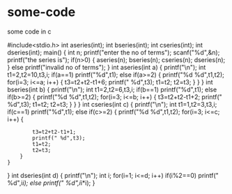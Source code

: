 # some-code
some code in c




#include<stdio.h>
int aseries(int);
int bseries(int);
int cseries(int);
int dseries(int);
main()
{
    int n;
    printf("enter the no of terms");
    scanf("%d",&n);
    printf("the series is");
    if(n>0)
    {
        aseries(n);
        bseries(n);
        cseries(n);
        dseries(n);
    }
    else
        printf("invalid no of terms");
}
int aseries(int a)
{
    printf("\n");
    int t1=2,t2=10,t3,i;
    if(a==1)
        printf("%d",t1);
    else if(a>=2)
    {
        printf("%d %d",t1,t2);
        for(i=3; i<=a; i++)
        {
            t3=t2+t2-t1+6;
            printf(" %d",t3);
            t1=t2;
            t2=t3;
        }
    }
}
int bseries(int b)
{
    printf("\n");
    int t1=2,t2=6,t3,i;
    if(b==1)
        printf("%d",t1);
    else if(b>=2)
    {
        printf("%d %d",t1,t2);
        for(i=3; i<=b; i++)
        {
            t3=t2+t2-t1+2;
            printf(" %d",t3);
            t1=t2;
            t2=t3;
        }
    }
}
int cseries(int c)
{
    printf("\n");
    int t1=1,t2=3,t3,i;
    if(c==1)
        printf("%d",t1);
    else if(c>=2)
    {
        printf("%d %d",t1,t2);
        for(i=3; i<=c; i++)
        {

            t3=t2+t2-t1+1;
            printf(" %d",t3);
            t1=t2;
            t2=t3;
        }
    }
}
int dseries(int d)
{
    printf("\n");
    int i;
    for(i=1; i<=d; i++)
        if(i%2==0)
            printf(" %d",i*i);
        else
            printf(" %d",i*i*i);
}
